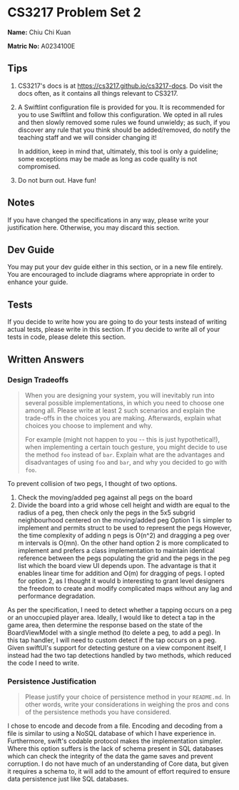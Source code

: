 # CS3217 Problem Set 2

**Name:** Chiu Chi Kuan

**Matric No:** A0234100E

## Tips
1. CS3217's docs is at https://cs3217.github.io/cs3217-docs. Do visit the docs often, as
   it contains all things relevant to CS3217.
2. A Swiftlint configuration file is provided for you. It is recommended for you
   to use Swiftlint and follow this configuration. We opted in all rules and
   then slowly removed some rules we found unwieldy; as such, if you discover
   any rule that you think should be added/removed, do notify the teaching staff
   and we will consider changing it!

   In addition, keep in mind that, ultimately, this tool is only a guideline;
   some exceptions may be made as long as code quality is not compromised.
3. Do not burn out. Have fun!

## Notes
If you have changed the specifications in any way, please write your
justification here. Otherwise, you may discard this section.

## Dev Guide
You may put your dev guide either in this section, or in a new file entirely.
You are encouraged to include diagrams where appropriate in order to enhance
your guide.

## Tests
If you decide to write how you are going to do your tests instead of writing
actual tests, please write in this section. If you decide to write all of your
tests in code, please delete this section.

## Written Answers

### Design Tradeoffs
> When you are designing your system, you will inevitably run into several
> possible implementations, in which you need to choose one among all. Please
> write at least 2 such scenarios and explain the trade-offs in the choices you
> are making. Afterwards, explain what choices you choose to implement and why.
>
> For example (might not happen to you -- this is just hypothetical!), when
> implementing a certain touch gesture, you might decide to use the method
> `foo` instead of `bar`. Explain what are the advantages and disadvantages of
> using `foo` and `bar`, and why you decided to go with `foo`.

To prevent collision of two pegs, I thought of two options.
1. Check the moving/added peg against all pegs on the board
2. Divide the board into a grid whose cell height and width are equal to the 
   radius of a peg, then check only the pegs in the 5x5 subgrid neighbourhood centered
   on the moving/added peg
Option 1 is simpler to implement and permits struct to be used to represent the pegs
However, the time complexity of adding n pegs is O(n^2) and dragging a peg over m intervals
is O(mn). On the other hand option 2 is more complicated to implement and prefers a class 
implementation to maintain identical reference between the pegs populating the grid and the pegs
in the peg list which the board view UI depends upon. The advantage is that it enables linear 
time for addition and O(m) for dragging of pegs. I opted for option 2, as I thought it would b
interesting to grant level designers the freedom to create and modify complicated maps without 
any lag and performance degradation.

As per the specification, I need to detect whether a tapping occurs on a peg or an unoccupied
player area. Ideally, I would like to detect a tap in the game area, then determine the response
based on the state of the BoardViewModel with a single method (to delete a peg, to add a peg). 
In this tap handler, I will need to custom detect if the tap occurs on a peg. Given swiftUI's support 
for detecting gesture on a view component itself, I instead had the two tap detections handled by
two methods, which reduced the code I need to write.

### Persistence Justification
> Please justify your choice of persistence method in your `README.md`. In
> other words, write your considerations in weighing the pros and cons of the
> persistence methods you have considered.

I chose to encode and decode from a file. Encoding and decoding from a file is similar to
using a NoSQL database of which I have experience in. Furthermore, swift's codable protocol
makes the implementation simpler. Where this option suffers is the lack of schema present in
SQL databases which can check the integrity of the data the game saves and prevent corruption.
I do not have much of an understanding of Core data, but given it requires a schema to, it will
add to the amount of effort required to ensure data persistence just like SQL databases.

